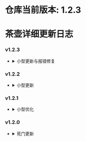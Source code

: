 # 仓库当前版本: 1.2.3

# 茶壶详细更新日志
### v1.2.3
* <details><summary>小型更新与报错修复</summary>

    * 内容:

        1. 修复了l4d2_teapot_commands连接与退出不正常工作的问题
        2. 修复specialspawner, bots, l4d2_kill-si_announce的报错问题
        3. 现在受伤，被控均会中断连杀, 爆头击杀与击杀的提示做了分别
        4. 新增投票刷新服务器
        5. 新增投票多倍医疗
        6. 将投票杀特回血，过关回血设置为通用投票
        7. 修复投票提出人机不生效的问题

    * 文件：
        * 删除addons/sourcemod/plugins/disabled/[DG]l4d2_more_medicals.smx
        * 新增addons/sourcemod/plugins/4_G/l4d2_more_medicals.smx
        * 改动addons/sourcemod/data/

            1. l4d2_config_vote.cfg
            2. config_vote_DG.cfg
            3. config_vote_MS.cfg
            4. config_HT.cfg
            5. config_vote_TR.cfg

        * 改动addons/sourcemod/plugins/5_S/l4d2_teapot_commands.smx
        * 改动addons/sourcemod/plugins/4_G/

            1. bots.smx
            2. l4d2_kill-special_announce.smx
        * 改动addons/sourcemod/plugins/disabled/[GM]specialspawner.smx
        * 改动addons/sourcemod/scripting/1_P/

            1. l4d2_teapot_commands.sp
            2. bot_manager.sp
            3. specialspawner.sp
            4. l4d2_kill-special_announce.sp

        * 新增cfg/vote/serverSetting/refreshServer.cfg
        * 新增cfg/vote/moreMedicals
        * 改动cfg/vote/1_DG
        * 改动cfg/vote/serverSetting/kickbots.cfg
</details>

### v1.2.2
* <details><summary>小型更新</summary>

    * 内容：
        
        1.  新增投票更改游戏模式
        2.  更改了动态服名游戏模式获取方式
        3.  slot能修改显示玩家数以及增加退出连接提示功能

    * 文件：

        * 新增addons/sourcemod/plugins/5_S/change_game_mode.smx
        * 改动addons/sourcemod/plugins/5_S/
        
            1. l4d2_dynamic_hostname.smx
            2. l4d2_teapot_commands.smx
        * 新增addons/sourcemod/scripting/1_P/change_game_mode.sp
        * 改动addons/sourcemod/scripting/1_P/
        
            1. l4d2_dynamic_hostname.sp
            2. l4d2_teapot_commands.sp
        * 新增addons/sourcemod/config/hostname/gamemode.txt
</details>

### v1.2.1
* <details><summary>小型优化</summary>

    * 内容:

        1.  非自动加入模式下无额外bot，旁观将不能加入生还
        2.  更改坦克是否激活的判定为left4dhooks内的函数，使得判定更加准确
        3.  安全屋回血后调一帧触发，以兼容其他插件

    * 文件：
        
        *  改动 addons/sourcemod/plugins/4_G/:

            1. bots.smx
            2. l4d2_tankfight.smx
            3. health_return.smx
        * 改动 addons/sourcemod/scripting/1_P/

            1. bots.sp
            2. l4d2_tankfight.sp
            3. health_return.sp
</details>

### v1.2.0
* <details><summary>死门更新</summary>

    * 内容：

        1.  新增礼物盒插件
        2.  新增双倍医疗
        3.  设置了死门专属多特配置
    * 文件：

        1.  新增 addons/sourcemod/data/gift
        2.  新增 addons/sourcemod/plugins/diabled/[DG]l4d2_gift_re.smx
        3.  新增 addons/sourcemod/plugins/diabled/[DG]l4d2_more_medicals.smx
        4.  改动 addons/sourcemod/data/config_DG.cfg
        5.  改动 cfg/vote/1_DG/deathGate.cfg
        6.  改动 cfg/vote/1_DG/unload.cfg
        7.  新增 cfg/vote/sINum/DG
</details>
